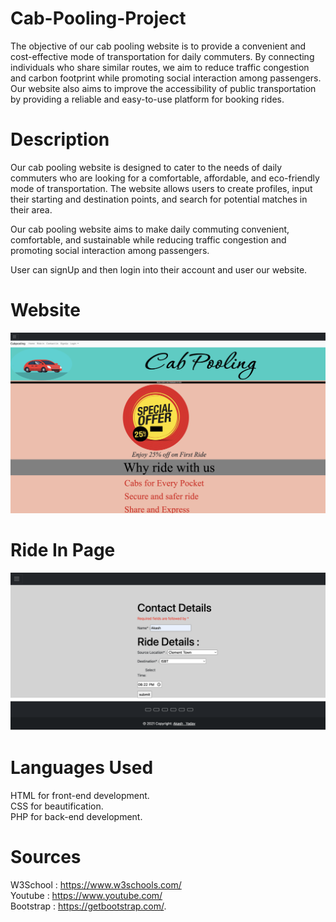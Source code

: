 # Cab-Pooling-Project
The objective of our cab pooling website is to provide a convenient and cost-effective mode of transportation for daily commuters. By connecting individuals who share similar routes, we aim to reduce traffic congestion and carbon footprint while promoting social interaction among passengers. Our website also aims to improve the accessibility of public transportation by providing a reliable and easy-to-use platform for booking rides.

# Description
Our cab pooling website is designed to cater to the needs of daily commuters who are looking for a comfortable, affordable, and eco-friendly mode of transportation. The website allows users to create profiles, input their starting and destination points, and search for potential matches in their area.
   

Our cab pooling website aims to make daily commuting convenient, comfortable, and sustainable while reducing traffic congestion and promoting social interaction among passengers.     

User can signUp and then login into their account and user our website.   
# Website 
![CabPooling](CabPoolingWebsite.png)

# Ride In Page
![SignUP](CabPoolingSignUp.png)

# Languages Used
HTML for front-end development.  
CSS for beautification.  
PHP for back-end development.

# Sources
W3School : https://www.w3schools.com/      
Youtube : https://www.youtube.com/              
Bootstrap : https://getbootstrap.com/.  
